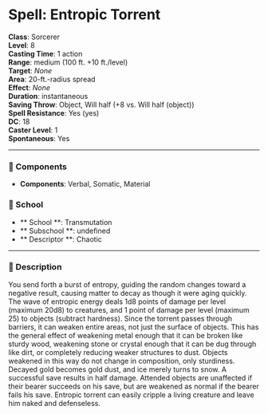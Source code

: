 
# Spell: Entropic Torrent
**Class**: Sorcerer  
**Level**: 8  
**Casting Time**: 1 action  
**Range**: medium (100 ft. +10 ft./level)  
**Target**: _None_  
**Area**: 20-ft.-radius spread  
**Effect**: _None_  
**Duration**: instantaneous  
**Saving Throw**: Object, Will half (+8 vs. Will half (object))  
**Spell Resistance**: Yes (yes)  
**DC**: 18  
**Caster Level**: 1  
**Spontaneous**: Yes

---

### 🔮 Components
- **Components**: Verbal, Somatic, Material

### 🏫 School
- ** School **: Transmutation
- ** Subschool **: undefined
- ** Descriptor **: Chaotic
---

### 📜 Description
You send forth a burst of entropy, guiding the random changes toward a negative result, causing matter to decay as though it were aging quickly. The wave of entropic energy deals 1d8 points of damage per level (maximum 20d8) to creatures, and 1 point of damage per level (maximum 25) to objects (subtract hardness). Since the torrent passes through barriers, it can weaken entire areas, not just the surface of objects. This has the general effect of weakening metal enough that it can be broken like sturdy wood, weakening stone or crystal enough that it can be dug through like dirt, or completely reducing weaker structures to dust. Objects weakened in this way do not change in composition, only sturdiness. Decayed gold becomes gold dust, and ice merely turns to snow. A successful save results in half damage. Attended objects are unaffected if their bearer succeeds on his save, but are weakened as normal if the bearer fails his save. Entropic torrent can easily cripple a living creature and leave him naked and defenseless.
